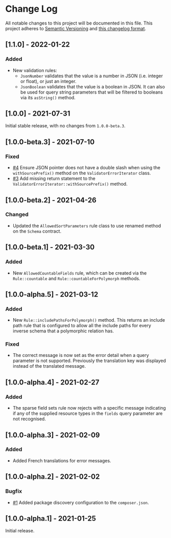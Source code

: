 # Change Log

All notable changes to this project will be documented in this file. This project adheres to
[Semantic Versioning](http://semver.org/) and [this changelog format](http://keepachangelog.com/).

## [1.1.0] - 2022-01-22

### Added

- New validation rules:
    - `JsonNumber` validates that the value is a number in JSON (i.e. integer or float), or just an integer.
    - `JsonBoolean` validates that the value is a boolean in JSON. It can also be used for query string parameters that
      will be filtered to booleans via its `asString()` method.

## [1.0.0] - 2021-07-31

Initial stable release, with no changes from `1.0.0-beta.3`.

## [1.0.0-beta.3] - 2021-07-10

### Fixed

- [#4](https://github.com/laravel-json-api/validation/issues/4) Ensure JSON pointer does not have a double slash when
  using the `withSourcePrefix()` method on the `ValidatorErrorIterator` class.
- [#3](https://github.com/laravel-json-api/validation/pull/3) Add missing return statement to the
  `ValidatorErrorIterator::withSourcePrefix()` method.

## [1.0.0-beta.2] - 2021-04-26

### Changed

- Updated the `AllowedSortParameters` rule class to use renamed method on the `Schema` contract.

## [1.0.0-beta.1] - 2021-03-30

### Added

- New `AllowedCountableFields` rule, which can be created via the `Rule::countable` and `Rule::countableForPolymorph`
  methods.

## [1.0.0-alpha.5] - 2021-03-12

### Added

- New `Rule::includePathsForPolymorph()` method. This returns an include path rule that is configured to allow all the
  include paths for every inverse schema that a polymorphic relation has.

### Fixed

- The correct message is now set as the error detail when a query parameter is not supported. Previously the translation
  key was displayed instead of the translated message.

## [1.0.0-alpha.4] - 2021-02-27

### Added

- The sparse field sets rule now rejects with a specific message indicating if any of the supplied resource types in the
  `fields` query parameter are not recognised.

## [1.0.0-alpha.3] - 2021-02-09

### Added

- Added French translations for error messages.

## [1.0.0-alpha.2] - 2021-02-02

### Bugfix

- [#1](https://github.com/laravel-json-api/validation/issues/1)
  Added package discovery configuration to the `composer.json`.

## [1.0.0-alpha.1] - 2021-01-25

Initial release.
